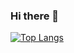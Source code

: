 ### Hi there 👋

[![Top Langs](https://github-readme-stats.vercel.app/api/top-langs/?username=kilinlili)](https://github.com/anuraghazra/github-readme-stats)

<!--
**kilinlili/kilinlili** is a ✨ _special_ ✨ repository because its `README.md` (this file) appears on your GitHub profile.

Here are some ideas to get you started:

- 🔭 I’m currently working on ...
- 🌱 I’m currently learning ...
- 👯 I’m looking to collaborate on ...
- 🤔 I’m looking for help with ...
- 💬 Ask me about ...
- 📫 How to reach me: ...
- 😄 Pronouns: ...
- ⚡ Fun fact: ...
-->
